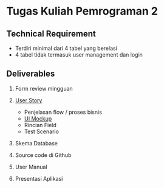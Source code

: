 # Tugas Kuliah Pemrograman 2 #

## Technical Requirement ##

* Terdiri minimal dari 4 tabel yang berelasi
* 4 tabel tidak termasuk user management dan login


## Deliverables ##

1. Form review mingguan
2. [User Story](http://software.endy.muhardin.com/manajemen/fase-requirement/)

    * Penjelasan flow / proses bisnis
    * [UI Mockup](http://pencil.evolus.vn/)
    * Rincian Field
    * Test Scenario

3. Skema Database
4. Source code di Github
5. User Manual
6. Presentasi Aplikasi

